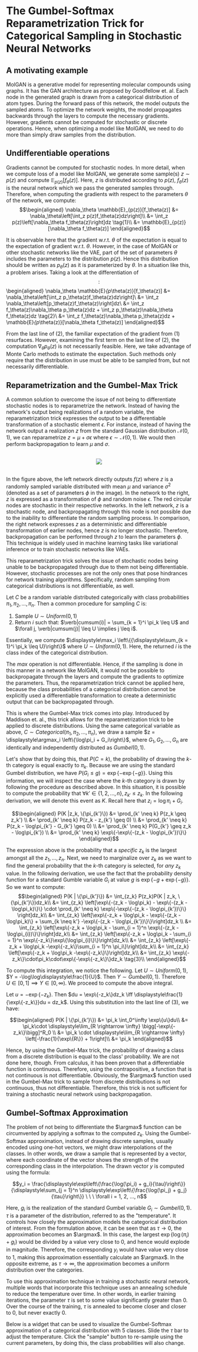 # The Gumbel-Softmax Reparametrization Trick for Categorical Sampling in Stochastic Neural Networks

## A motivating example
MolGAN is a generative model for representing molecular compounds using graphs. It has the GAN architecture as proposed by Goodfellow et. al. Each node in the generated graph is drawn from a categorical distribution of atom types. During the forward pass of this network, the model outputs the sampled atoms. To optimize the network weights, the model propagates backwards through the layers to compute the necessary gradients. However, gradients cannot be computed for stochastic or discrete operations. Hence, when optimizing a model like MolGAN, we need to do more than simply draw samples from the distribution. 

## Undifferentiable operations
Gradients cannot be computed for stochastic nodes. In more detail, when we compute loss of a model like MolGAN, we generate some sample(s) $z \sim p(z)$ and compute $\mathbb{E}_{p(z)}[f_\theta(z)]$. Here, $z$ is distributed according to $p(z)$, $f_\theta(z)$ is the neural network which we pass the generated samples through. Therefore, when computing the gradients with respect to the parameters $\theta$ of the network, we compute:
$$\begin{aligned}
  \nabla_\theta \mathbb{E}_{p(z)}[f_\theta(z)] &= \nabla_\theta\left[\int_z p(z)f_\theta(z)dz\right]\\
                                 &= \int_z p(z)\left[\nabla_\theta f_\theta(z)\right]dz \tag{1}\\
                                 &= \mathbb{E}_{p(z)}[\nabla_\theta f_\theta(z)]
\end{aligned}$$

It is observable here that the gradient w.r.t. $\theta$ of the expectation is equal to the expectation of gradient w.r.t. $\theta$. However, in the case of MolGAN or other stochastic networks like the VAE, part of the set of parameters $\theta$ includes the parameters to the distribution $p(z)$. Hence this distribution should be written as $p_\theta(z)$ as it is parameterized by $\theta$. In a situation like this, a problem arises. Taking a look at the differentiation of $$:
$$\begin{aligned}
  \nabla_\theta \mathbb{E}_{p_\theta(z)}[f_\theta(z)] &= \nabla_\theta\left[\int_z p_\theta(z)f_\theta(z)dz\right]\\
                                 &= \int_z \nabla_\theta\left[p_\theta(z)f_\theta(z)\right]dz\\
                                 &= \int_z f_\theta(z)\nabla_\theta p_\theta(z)dz + \int_z p_\theta(z)\nabla_\theta f_\theta(z)dz \tag{2}\\
                                 &= \int_z f_\theta(z)\nabla_\theta p_\theta(z)dz + \mathbb{E}_{p_\theta(z)}[\nabla_\theta f_\theta(z)]
\end{aligned}$$

From the last line of $(2)$, the familiar expectation of the gradient from $(1)$ resurfaces. However, examining the first term on the last line of $(2)$, the computation $\nabla_\theta p_\theta(z)$ is not necessarily feasible. Here, we take advantage of Monte Carlo methods to estimate the expectation. Such methods only require that the distribution in use must be able to be sampled from, but not necessarily differentiable. 

## Reparametrization and the Gumbel-Max Trick
A common solution to overcome the issue of not being to differentiate stochastic nodes is to reparametrize the network. Instead of having the network's output being realizations of a random variable, the reparametrization trick expresses the output to be a differentiable transformation of a stochastic element $\epsilon$. For instance, instead of having the network output a realization $z$ from the standard Gaussian distribution $\mathcal{N}(0, 1)$, we can reparametrize $z = \mu + \sigma \epsilon$ where $\epsilon \sim \mathcal{N}(0, 1)$. We would then perform backpropagation to learn $\mu$ and $\sigma$.<br/><br/>

<center><img src="Images/reparameterization.png"/></center><br/>

In the figure above, the left network directly outputs $f(z)$ where $z$ is a randomly sampled variable distributed with mean $\mu$ and variance $\sigma^2$ (denoted as a set of parameters $\phi$ in the image). In the network to the right, $z$ is expressed as a transformation of $\phi$ and random noise $\epsilon$. The red circular nodes are stochastic in their respective networks. In the left network, $z$ is a stochastic node, and backpropagating through this node is not possible due to the inability to differentiate the random sampling process. In comparison, the right network expresses $z$ as a deterministic and differentiable transformation of earlier nodes, hence $z$ is no longer stochastic. Therefore, backpropagation can be performed through $z$ to learn the parameters $\phi$. This technique is widely used in machine learning tasks like variational inference or to train stochastic networks like VAEs. 

This reparametrization trick solves the issue of stochastic nodes being unable to be backpropagated through due to them not being differentiable. However, stochastic processes are not the only ones that pose hindrances for network training algorithms. Specifically, random sampling from categorical distributions is not differentiable, as well. 

Let $C$ be a random variable distributed categorically with class probabilities $\pi_1, \pi_2, ..., \pi_n$. Then a common procedure for sampling $C$ is:
  1. Sample $U \sim Uniform(0, 1)$
  2. Return $i$ such that: $\verb|cumsum(i)| = \sum_{k = 1}^i \pi_k \leq U$ and $\forall j, \verb|cumsum(j)| \leq U \implies j \leq i$.

Essentially, we compute $\displaystyle\max_i \left\{{\displaystyle\sum_{k = 1}^i \pi_k \leq U}\right\}$ where $U \sim Uniform(0, 1)$. Here, the returned $i$ is the class index of the categorical distribution. 

The $max$ operation is not differentiable. Hence, if the sampling is done in this manner in a network like MolGAN, it would not be possible to backpropagate through the layers and compute the gradients to optimize the parameters. Thus, the reparametrization trick cannot be applied here, because the class probabilities of a categorical distribution cannot be explicitly used a differentiable transformation to create a deterministic output that can be backpropagated through.

This is where the Gumbel-Max trick comes into play. Introduced by Maddison et. al., this trick allows for the reparametrization trick to be applied to discrete distributions. Using the same categorical variable as above, $C \sim Categorical(\pi_1, \pi_2, ..., \pi_n)$, we draw a sample $z = \displaystyle\argmax_i \left\{\log\pi_i + G_i\right\}$, where $G_1, G_2, ..., G_n$ are identically and independently distributed as $Gumbel(0, 1)$. 

Let's show that by doing this, that $P(C = k)$, the probability of drawing the $k$-th category is equal exactly to $\pi_k$. Because we are using the standard Gumbel distribution, we have $P(G_i \leq g) = \exp\{-\exp\{-g\}\}$. Using this information, we will inspect the case where the $k$-th category is drawn by following the procedure as described above. In this situation, it is possible to compute the probability that $\forall k' \in \{1, 2, ..., n\}, z_{k'}\leq z_k$. In the following derivation, we will denote this event as $K$. Recall here that $z_i = \log\pi_i + G_i$. 

$$\begin{aligned}
P(K |z_k, \{\pi_{k'}\}) &= \prod_{k' \neq k} P(z_k \geq z_k') \\
&= \prod_{k' \neq k} P(z_k - z_{k'} \geq 0) \\
&= \prod_{k' \neq k} P(z_k - \log\pi_{k'} - G_{k'} \geq 0) \\
&= \prod_{k' \neq k} P(G_{k'} \geq z_k - \log\pi_{k'}) \\
&= \prod_{k' \neq k} \exp\{-\exp\{-(z_k - \log\pi_{k'})\}\}
\end{aligned}$$

The expression above is the probability that a _specific_ $z_k$ is the largest amongst all the $z_1, ..., z_n$. Next, we need to marginalize over $z_k$ as we want to find the general probability that the $k$-th category is selected, for _any_ $z_k$ value. In the following derivation, we use the fact that the probability density function for a standard Gumble variable $G_i$ at value $g$ is $\exp\{-g + \exp\{-g\}\}$. So we want to compute: 
$$\begin{aligned}
P(K | \{\pi_{k'}\}) &= \int_{z_k} P(z_k)P(K | z_k, \{\pi_{k'}\})dz_k\\
&= \int_{z_k} \left[\exp\{-(z_k - \log\pi_k) - \exp\{-(z_k - \log\pi_k)\}\} \cdot \prod_{k' \neq k} \exp\{-\exp\{-(z_k - \log\pi_{k'})\}\} \right]dz_k\\
&= \int_{z_k} \left[\exp\{-z_k + \log\pi_k - \exp\{-(z_k - \log\pi_k)\} + \sum_{k \neq k'} -\exp\{-(z_k - \log\pi_{k'})\}\}\right]dz_k \\
&= \int_{z_k} \left[\exp\{-z_k + \log\pi_k - \sum_{i = 1}^n \exp\{-(z_k - \log\pi_{i})\}\}\right]dz_k\\
&= \int_{z_k} \left[\exp\{-z_k + \log\pi_k - \sum_{i = 1}^n \exp\{-z_k\}\exp\{\log\pi_{i}\}\}\right]dz_k\\
&= \int_{z_k} \left[\exp\{-z_k + \log\pi_k -\exp\{-z_k\}\sum_{i = 1}^n \pi_i\}\right]dz_k\\
&= \int_{z_k} \left[\exp\{-z_k + \log\pi_k -\exp\{-z_k\}\}\right]dz_k\\
&= \int_{z_k} \exp\{-z_k\}\cdot\pi_k\cdot\exp\{-\exp\{-z_k\}\}dz_k \tag{3}\\
\end{aligned}$$

To compute this integration, we notice the following. Let $U \sim Uniform(0, 1)$, $Y = -\log\log\displaystyle\frac{1}{U}$. Then $Y \sim Gumbel(0, 1)$. Therefore $U \in [0, 1] \implies Y \in [0, \infty)$. We proceed to compute the above integral.

Let $u = -\exp\{-z_k\}$. Then $du = \exp\{-z_k\}dz_k \iff \displaystyle\frac{1}{\exp\{-z_k\}}du = dz_k$. Using this substitution into the last line of $(3)$, we have:

$$\begin{aligned}
P(K | \{\pi_{k'}\}) &= \pi_k \int_0^\infty \exp\{u\}du\\
&= \pi_k\cdot \displaystyle\lim_{R \rightarrow \infty} \bigg[-\exp\{-z_k\}\bigg]^R_0 \\
&= \pi_k \cdot \displaystyle\lim_{R \rightarrow \infty} \left[-\frac{1}{\exp\{R\}} + 1\right]\\
&= \pi_k
\end{aligned}$$

Hence, by using the Gumbel-Max trick, the probability of drawing a class from a discrete distribution is equal to the class' probability. We are not done here, though. From calculus, it has been proven that a differentiable function is continuous. Therefore, using the contrapositive, a function that is not continuous is not differentiable. Obviously, the $\argmax$ function used in the Gumbel-Max trick to sample from discrete distributions is not continuous, thus not differentiable. Therefore, this trick is not sufficient for training a stochastic neural network using backpropagation.

## Gumbel-Softmax Approximation
The problem of not being to differentiate the $\argmax$ function can be circumvented by applying a softmax to the computed $z_k$. Using the Gumbel-Softmax approximation, instead of drawing discrete samples, usually encoded using one-hot vectors, we might draw interpolations of the classes. In other words, we draw a sample that is represented by a vector, where each coordinate of the vector shows the strength of the corresponding class in the interpolation. The drawn vector $y$ is computed using the formula:

$$y_i = \frac{\displaystyle\exp\left\{\frac{\log(\pi_i) + g_i}{\tau}\right\}}{\displaystyle\sum_{j = 1}^n \displaystyle\exp\left\{\frac{\log(\pi_j) + g_j}{\tau}\right\}} \ \ \ \forall i = 1, 2, ..., n$$

Here, $g_i$ is the realization of the standard Gumbel variable $G_i \sim Gumbel(0, 1)$. $\tau$ is a parameter of the distribution, referred to as the "temperature". It controls how closely the approximation models the categorical distribution of interest. From the formulation above, it can be seen that as $\tau \rightarrow 0$, the approximation becomes an $\argmax$. In this case, the largest $\exp\{\log(\pi_i) + g_i\}$ would be divided by a value very close to $0$, and hence would explode in magnitude. Therefore, the corresponding $y_i$ would have value very close to 1, making this approximation essentially calculate an $\argmax$. In the opposite extreme, as $\tau \rightarrow \infty$, the approximation becomes a uniform distribution over the categories.

To use this approximation technique in training a stochastic neural network, multiple words that incorporate this technique uses an annealing schedule to reduce the temperature over time. In other words, in earlier training iterations, the parameter $\tau$ is set to some value significantly greater than 0. Over the course of the training, $\tau$ is annealed to become closer and closer to 0, but never exactly 0.

Below is a widget that can be used to visualize the Gumbel-Softmax approximation of a categorical distribution with 5 classes. Slide the $\tau$ bar to adjust the temperature. Click the "sample" button to re-sample using the current parameters, by doing this, the class probabilities will also change.